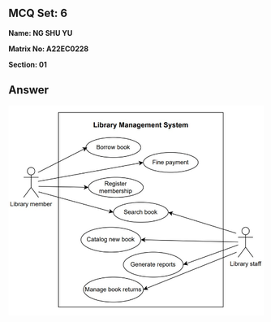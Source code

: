 ## MCQ Set: 6

**Name: NG SHU YU**

**Matrix No: A22EC0228**

**Section: 01**

## Answer
<img src="drawio_image/uc4.jpeg" alt=""/></a>